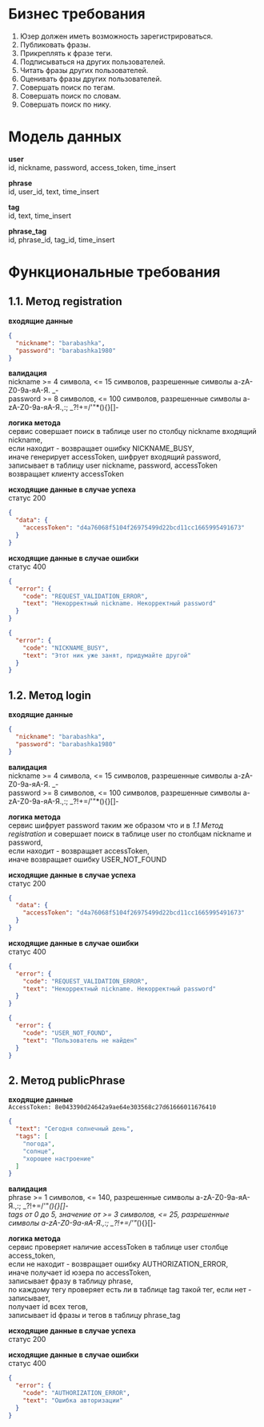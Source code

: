 # Бизнес требования
1. Юзер должен иметь возможность зарегистрироваться.
2. Публиковать фразы.
3. Прикреплять к фразе теги.
4. Подписываться на других пользователей.
5. Читать фразы других пользователей.
6. Оценивать фразы других пользователей.
7. Совершать поиск по тегам.
8. Совершать поиск по словам.
9. Совершать поиск по нику.

# Модель данных
**user**<br/>
id, nickname, password, access_token, time_insert

**phrase**<br/>
id, user_id, text, time_insert

**tag**<br/>
id, text, time_insert

**phrase_tag**<br/>
id, phrase_id, tag_id, time_insert

# Функциональные требования
## 1.1. Метод registration
**входящие данные**
```json
{
  "nickname": "barabashka",
  "password": "barabashka1980"
}
```
**валидация**<br/>
nickname >= 4 символа, <= 15 символов, разрешенные символы a-zA-Z0-9а-яА-Я. _-<br/>
password >= 8 символов, <= 100 символов, разрешенные символы a-zA-Z0-9а-яА-Я.,:; _?!+=/'\"*(){}[]-

**логика метода**<br/>
сервис совершает поиск в таблице user по столбцу nickname входящий nickname,<br/>
если находит - возвращает ошибку NICKNAME_BUSY,<br/>
иначе генерирует accessToken, шифрует входящий password, записывает в таблицу user nickname, password, accessToken<br/>
возвращает клиенту accessToken

**исходящие данные в случае успеха** <br/>статус 200
```json
{
  "data": {
    "accessToken": "d4a76068f5104f26975499d22bcd11cc1665995491673"
  }
}
```
**исходящие данные в случае ошибки**<br/>статус 400
```json
{
  "error": {
    "code": "REQUEST_VALIDATION_ERROR",
    "text": "Некорректный nickname. Некорректный password"
  }
}
```
```json
{
  "error": {
    "code": "NICKNAME_BUSY",
    "text": "Этот ник уже занят, придумайте другой"
  }
}
```
## 1.2. Метод login
**входящие данные**
```json
{
  "nickname": "barabashka",
  "password": "barabashka1980"
}
```
**валидация**<br/>
nickname >= 4 символа, <= 15 символов, разрешенные символы a-zA-Z0-9а-яА-Я. _-<br/>
password >= 8 символов, <= 100 символов, разрешенные символы a-zA-Z0-9а-яА-Я.,:; _?!+=/'\"*(){}[]-<br/>

**логика метода**<br/>
сервис шифрует password таким же образом что и в _1.1 Метод registration_ и совершает поиск в таблице user по столбцам nickname и password,<br/>
если находит - возвращает accessToken,<br/>
иначе возвращает ошибку USER_NOT_FOUND

**исходящие данные в случае успеха** <br/>статус 200
```json
{
  "data": {
    "accessToken": "d4a76068f5104f26975499d22bcd11cc1665995491673"
  }
}
```
**исходящие данные в случае ошибки**<br/>статус 400
```json
{
  "error": {
    "code": "REQUEST_VALIDATION_ERROR",
    "text": "Некорректный nickname. Некорректный password"
  }
}
```
```json
{
  "error": {
    "code": "USER_NOT_FOUND",
    "text": "Пользователь не найден"
  }
}
```
## 2. Метод publicPhrase
**входящие данные**<br/>
`AccessToken: 8e043390d24642a9ae64e303568c27d61666011676410`
```json
{
  "text": "Сегодня солнечный день",
  "tags": [
    "погода",
    "солнце",
    "хорошее настроение"
  ]
}
```
**валидация**<br/>
phrase >= 1 символов, <= 140, разрешенные символы a-zA-Z0-9а-яА-Я.,:; _?!+=/'\"*(){}[]-<br/>
tags от 0 до 5, значение от >= 3 символов, <= 25, разрешенные символы a-zA-Z0-9а-яА-Я.,:; _?!+=/'\"*(){}[]-

**логика метода**<br/>
сервис проверяет наличие accessToken в таблице user столбце access_token,<br/>
если не находит - возвращает ошибку AUTHORIZATION_ERROR,<br/>
иначе получает id юзера по accessToken,<br/>
записывает фразу в таблицу phrase,<br/>
по каждому тегу проверяет есть ли в таблице tag такой тег, если нет - записывает,<br/>
получает id всех тегов,<br/>
записывает id фразы и тегов в таблицу phrase_tag

**исходящие данные в случае успеха** <br/>статус 200

**исходящие данные в случае ошибки**<br/>статус 400
```json
{
  "error": {
    "code": "AUTHORIZATION_ERROR",
    "text": "Ошибка авторизации"
  }
}
```